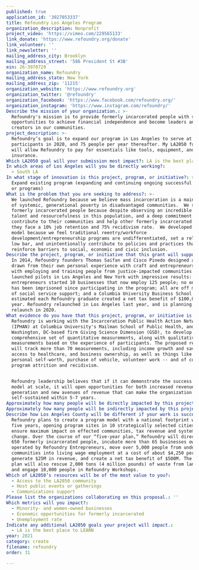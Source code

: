 ```yaml
---
published: true
application_id: '3027053337'
title: Refoundry Los Angeles Program
organization_description: Nonprofit
project_video: 'https://vimeo.com/229565133'
link_donate: 'https://www.refoundry.org/donate'
link_volunteer: ''
link_newsletter: ''
mailing_address_city: Brooklyn
mailing_address_street: '586 President St #3B'
ein: 26-3970729
organization_name: Refoundry
mailing_address_state: New York
mailing_address_zip: '11215'
organization_website: 'https://www.refoundry.org'
organization_twitter: '@refoundry'
organization_facebook: 'https://www.facebook.com/refoundry.org/'
organization_instagram: 'https://www.instagram.com/refoundry/'
Describe the mission of your organization.: >-
  Refoundry's mission is to provide formerly incarcerated people with skills and
  opportunities to achieve financial independence and become leaders and job
  creators in our communities.
project_description: >-
  Refoundry’s goal is to expand our program in Los Angeles to serve at least 60
  participants in 2020, and 75 people per year thereafter. My LA2050 funding
  will allow Refoundry to pay for essentials like tools, equipment, and
  insurance.  
Which LA2050 goal will your submission most impact?: LA is the best place to CREATE
In which areas of Los Angeles will you be directly working?:
  - South LA
In what stage of innovation is this project, program, or initiative?: >-
  Expand existing program (expanding and continuing ongoing successful projects
  or programs)
What is the problem that you are seeking to address?: >-
  We launched Refoundry because we believe mass incarceration is a main driver
  of systemic, generational poverty in disadvantaged communities.  We serve
  formerly incarcerated people because despite observing an incredible amount of
  talent and resourcefulness in this population, and a deep commitment to
  contribute to their communities and help other formerly incarcerated people,
  they face a 10% job retention and 75% recidivism rate.  We developed a new
  model because we feel traditional reentry/workforce
  development/entrepreneurship programs are undifferentiated, set a relatively
  low bar, and unintentionally contribute to policies and practices that
  reinforce barriers to social, economic and civic inclusion.  
Describe the project, program, or initiative that this grant will support to address the problem identified.: >-
  In 2014, Refoundry founders Thomas Saifan and Cisco Pinedo designed a program
  drawn from their own personal experience with craft and entrepreneurship, and
  with employing and training people from justice-impacted communities.They
  launched pilots in Los Angeles and New York with impressive results: Refoundry
  entrepreneurs started 10 businesses that now employ 125 people; no one served
  has been imprisoned since participating in the program; all are off most forms
  of social service support; and a Columbia University Business School review
  estimated each Refoundry graduate created a net tax benefit of $100,000 per
  year. Refoundry relaunched in Los Angeles last year, and is planning a NYC
  relaunch in 2020. 
What evidence do you have that this project, program, or initiative is or will be successful, and how will you define and measure success?: >-
  Refoundry is working with the Incarceration Public Health Action Network
  (IPHAN) at Columbia University's Mailman School of Public Health, and the
  Washington, DC-based firm Giving Science Dimension (GSD), to develop a new
  comprehensive set of quantitative measurements, along with qualitative
  measurements based on the experience of participants. The proposed research
  will track more than 70 measurements, including income growth and savings,
  access to healthcare, and business ownership, as well as things like sense of
  personal self-worth, purchase of vehicle, volunteer work -- and of course
  program attrition and recidivism. 


  Refoundry leadership believes that if it can demonstrate the success of its
  model at scale, it will open opportunities for both increased revenue
  generation and new avenues of revenue that can make the organization largely
  self-sustained within 5-7 years.
Approximately how many people will be directly impacted by this project, program, or initiative?: '80'
Approximately how many people will be indirectly impacted by this project, program, or initiative?: '300'
Describe how Los Angeles County will be different if your work is successful.: >-
  Refoundry plans to create a program model with a national footprint within
  five years, opening program sites in 10 strategically selected cities to
  ensure maximum impact on effected communities, tax revenue and systemic
  change. Over the course of our “five-year plan,” Refoundry will directly train
  650 formerly incarcerated people, incubate more than 65 businesses owned and
  operated by Refoundry Entrepreneurs, move over 5,000 people from underserved
  communities into living wage employment at a cost of about $4,250 per job,
  generate $25M in revenue, and create a net tax benefit of $500M. The program
  plan will also rescue 2,000 tons (4 million pounds) of waste from landfill,
  and engage 10,000 people in Refoundry Workshops.
Which of LA2050’s resources will be of the most value to you?:
  - Access to the LA2050 community
  - Host public events or gatherings
  - Communications support
Please list the organizations collaborating on this proposal.: ''
Which metrics will you impact?:
  - Minority- and women-owned businesses
  - Economic opportunities for formerly incarcerated
  - Unemployment rate
Indicate any additional LA2050 goals your project will impact.:
  - LA is the best place to LEARN
year: 2021
category: create
filename: refoundry
order: 31

---
```

